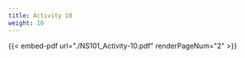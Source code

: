 ```yaml
---
title: Activity 10
weight: 10
---
```



{{< embed-pdf url="./NS101_Activity-10.pdf" renderPageNum="2" >}}
